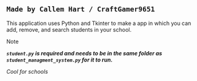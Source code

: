 `Made by Callem Hart / CraftGamer9651`
---
This application uses Python and Tkinter to make a app in which you can add, remove, and search students in your school.

> [!NOTE]
>***`student.py` is required and needs to be in the same folder as `student_managment_system.py` for it to run.***

*Cool for schools*

